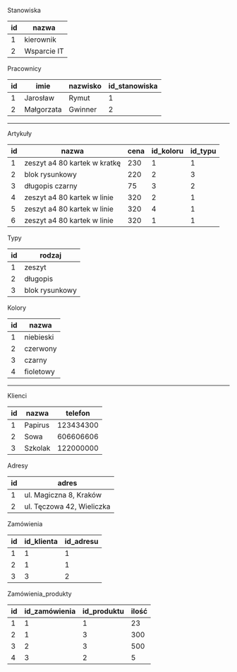 Stanowiska

| id | nazwa       |
|----|-------------|
| 1  | kierownik   |
| 2  | Wsparcie IT |

Pracownicy

| id | imie       | nazwisko | id_stanowiska |
|----|------------|----------|---------------|
| 1  | Jarosław   | Rymut    | 1             |
| 2  | Małgorzata | Gwinner  | 2             |

--------------------

Artykuły

| id | nazwa                        | cena | id_koloru | id_typu |
|----|------------------------------|------|-----------|---------|
| 1  | zeszyt a4 80 kartek w kratkę | 230  | 1         | 1       |
| 2  | blok rysunkowy               | 220  | 2         | 3       |
| 3  | długopis czarny              | 75   | 3         | 2       |
| 4  | zeszyt a4 80 kartek w linie  | 320  | 2         | 1       |
| 5  | zeszyt a4 80 kartek w linie  | 320  | 4         | 1       |
| 6  | zeszyt a4 80 kartek w linie  | 320  | 1         | 1       |

Typy

| id | rodzaj         |
|----|----------------|
| 1  | zeszyt         |
| 2  | długopis       |
| 3  | blok rysunkowy |

Kolory

| id | nazwa     |
|----|-----------|
| 1  | niebieski |
| 2  | czerwony  |
| 3  | czarny    |
| 4  | fioletowy |

--------------------

Klienci

| id | nazwa   | telefon   |
|----|---------|-----------|
| 1  | Papirus | 123434300 |
| 2  | Sowa    | 606606606 |
| 3  | Szkolak | 122000000 |

Adresy

| id | adres                     |
|----|---------------------------|
| 1  | ul. Magiczna 8, Kraków    |
| 2  | ul. Tęczowa 42, Wieliczka |

Zamówienia

| id | id_klienta | id_adresu |
|----|------------|-----------|
| 1  | 1          | 1         |
| 2  | 1          | 1         |
| 3  | 3          | 2         |

Zamówienia_produkty

| id | id_zamówienia | id_produktu | ilość |
|----|---------------|-------------|-------|
| 1  | 1             | 1           | 23    |
| 2  | 1             | 3           | 300   |
| 3  | 2             | 3           | 500   |
| 4  | 3             | 2           | 5     |
